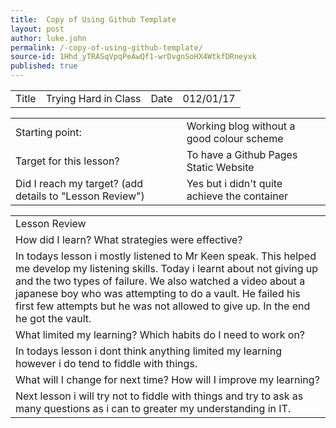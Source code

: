 ```yaml
---
title:  Copy of Using Github Template
layout: post
author: luke.john
permalink: /-copy-of-using-github-template/
source-id: 1Hhd_yTRASqVpqPeAwQf1-wrDvgnSoHX4WtkfDRneyxk
published: true
---
```

<table>
  <tr>
    <td>Title</td>
    <td>Trying Hard in Class</td>
    <td>Date</td>
    <td>012/01/17</td>
  </tr>
</table>


<table>
  <tr>
    <td>Starting point:</td>
    <td>Working blog without a good colour scheme</td>
  </tr>
  <tr>
    <td>Target for this lesson?</td>
    <td>To have a Github Pages Static Website</td>
  </tr>
  <tr>
    <td>Did I reach my target? 
(add details to "Lesson Review")</td>
    <td>Yes but i didn't quite achieve the container</td>
  </tr>
</table>


<table>
  <tr>
    <td>Lesson Review</td>
  </tr>
  <tr>
    <td>How did I learn? What strategies were effective? </td>
  </tr>
  <tr>
    <td>In todays lesson i mostly listened to Mr Keen speak. This helped me develop my listening skills. Today i learnt about not giving up and the two types of failure. We also watched a video about a japanese boy who was attempting to do a vault. He failed his first few attempts but he was not allowed to give up. In the end he got the vault. </td>
  </tr>
  <tr>
    <td>What limited my learning? Which habits do I need to work on? </td>
  </tr>
  <tr>
    <td>In todays lesson i dont think anything limited my learning however i do tend to fiddle with things.</td>
  </tr>
  <tr>
    <td>What will I change for next time? How will I improve my learning?</td>
  </tr>
  <tr>
    <td>Next lesson i will try not to fiddle with things and try to ask as many questions as i can to greater my understanding in IT.</td>
  </tr>
</table>


